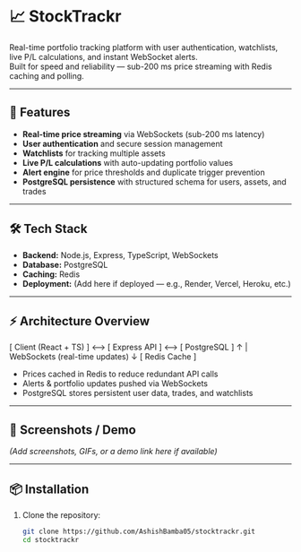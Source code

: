 # 📈 StockTrackr

Real-time portfolio tracking platform with user authentication, watchlists, live P/L calculations, and instant WebSocket alerts.  
Built for speed and reliability — sub-200 ms price streaming with Redis caching and polling.

---

## 🚀 Features

- **Real-time price streaming** via WebSockets (sub-200 ms latency)
- **User authentication** and secure session management
- **Watchlists** for tracking multiple assets
- **Live P/L calculations** with auto-updating portfolio values
- **Alert engine** for price thresholds and duplicate trigger prevention
- **PostgreSQL persistence** with structured schema for users, assets, and trades

---

## 🛠️ Tech Stack

- **Backend:** Node.js, Express, TypeScript, WebSockets 
- **Database:** PostgreSQL  
- **Caching:** Redis  
- **Deployment:** (Add here if deployed — e.g., Render, Vercel, Heroku, etc.)

---

## ⚡ Architecture Overview

[ Client (React + TS) ] <--> [ Express API ] <--> [ PostgreSQL ]
↑
| WebSockets (real-time updates)
↓
[ Redis Cache ]


- Prices cached in Redis to reduce redundant API calls  
- Alerts & portfolio updates pushed via WebSockets  
- PostgreSQL stores persistent user data, trades, and watchlists  

---

## 📸 Screenshots / Demo

*(Add screenshots, GIFs, or a demo link here if available)*

---

## 📦 Installation

1. Clone the repository:
   ```bash
   git clone https://github.com/AshishBamba05/stocktrackr.git
   cd stocktrackr


